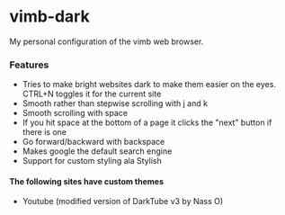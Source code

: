 # vimb-dark
My personal configuration of the vimb web browser.

### Features
- Tries to make bright websites dark to make them easier on the eyes. CTRL+N toggles it for the current site
- Smooth rather than stepwise scrolling with j and k
- Smooth scrolling with space
- If you hit space at the bottom of a page it clicks the "next" button if there is one
- Go forward/backward with backspace
- Makes google the default search engine
- Support for custom styling ala Stylish

#### The following sites have custom themes
- Youtube (modified version of DarkTube v3 by Nass O)

